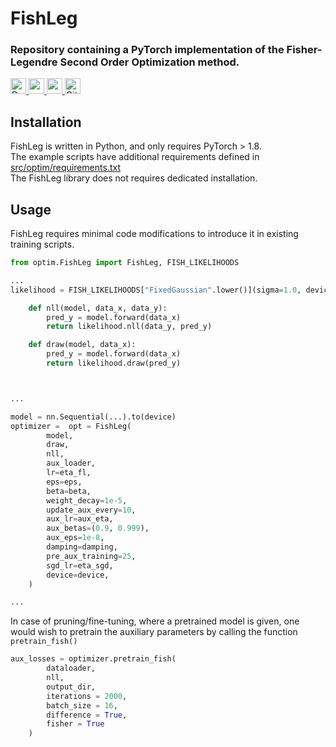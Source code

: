 <h1>FishLeg</h1>

<h3>Repository containing a PyTorch implementation of the Fisher-Legendre Second Order Optimization method. </h3>

<p>
    <a href="https://mtkresearch.github.io/FishLeg/">
        <img alt="Documentation" src="https://img.shields.io/badge/documentation-informational?&style=for-the-badge&logo=read-the-docs" height=25>
    </a>
    <a href="https://github.com/mtkresearch/FishLeg/issues">
        <img src="https://img.shields.io/badge/technical%20support-red?style=for-the-badge&logo=github" height=25>
    </a>
    <a href="https://github.com/mtkresearch/FishLeg/issues">
        <img src="https://img.shields.io/badge/release-v1.0-blue?style=for-the-badge" height=25>
    </a>
    <a href="https://github.com/mtkresearch/FishLeg/blob/main/LICENSE">
        <img alt="GitHub" src="https://img.shields.io/badge/License-apache--2.0-red?style=for-the-badge" height=25>
    </a>
</p>

## Installation
FishLeg is written in Python, and only requires PyTorch > 1.8.<br />
The example scripts have additional requirements defined in [src/optim/requirements.txt](src/optim/requirements.txt)<br />
The FishLeg library does not requires dedicated installation. <br />

## Usage
FishLeg requires minimal code modifications to introduce it in existing training scripts. 
```Python
from optim.FishLeg import FishLeg, FISH_LIKELIHOODS

...
likelihood = FISH_LIKELIHOODS["FixedGaussian".lower()](sigma=1.0, device=device)

    def nll(model, data_x, data_y):
        pred_y = model.forward(data_x)
        return likelihood.nll(data_y, pred_y)

    def draw(model, data_x):
        pred_y = model.forward(data_x)
        return likelihood.draw(pred_y)



...

model = nn.Sequential(...).to(device)
optimizer =  opt = FishLeg(
        model,
        draw,
        nll,
        aux_loader,
        lr=eta_fl,
        eps=eps,
        beta=beta,
        weight_decay=1e-5,
        update_aux_every=10,
        aux_lr=aux_eta,
        aux_betas=(0.9, 0.999),
        aux_eps=1e-8,
        damping=damping,
        pre_aux_training=25,
        sgd_lr=eta_sgd,
        device=device,
    )

...
```
In case of pruning/fine-tuning, where a pretrained model is given, one would wish to pretrain the auxiliary parameters by calling the function `pretrain_fish()`

```python
aux_losses = optimizer.pretrain_fish(
        dataloader,
        nll,
        output_dir,
        iterations = 2000,
        batch_size = 16,
        difference = True,
        fisher = True
    )
```

